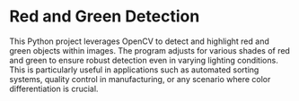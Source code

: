 # Red and Green Detection
 This Python project leverages OpenCV to detect and highlight red and green objects within images. The program adjusts for various shades of red and green to ensure robust detection even in varying lighting conditions. This is particularly useful in applications such as automated sorting systems, quality control in manufacturing, or any scenario where color differentiation is crucial.
